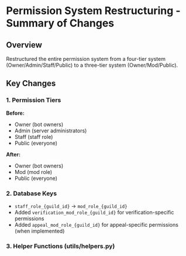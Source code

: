 # Permission System Restructuring - Summary of Changes

## Overview
Restructured the entire permission system from a four-tier system (Owner/Admin/Staff/Public) to a three-tier system (Owner/Mod/Public).

## Key Changes

### 1. Permission Tiers
**Before:**
- Owner (bot owners)
- Admin (server administrators)
- Staff (staff role)
- Public (everyone)

**After:**
- Owner (bot owners)
- Mod (mod role)
- Public (everyone)

### 2. Database Keys
- `staff_role_{guild_id}` → `mod_role_{guild_id}`
- Added `verification_mod_role_{guild_id}` for verification-specific permissions
- Added `appeal_mod_role_{guild_id}` for appeal-specific permissions (when implemented)

### 3. Helper Functions (utils/helpers.py)
**Added:**
- `is_mod(interaction, db_manager, specific_mod_role_key=None)` - Check if user has mod permissions
- `check_mod_permission(interaction, db_manager, specific_mod_role_key=None)` - Check and send error if denied

**Removed:**
- `is_staff()` - Replaced with `is_mod()`
- `check_staff_permission()` - Replaced with `check_mod_permission()`

### 4. Modified Files

#### cogs/moderation.py
- Updated all 5 commands (delete, kick, ban, mute, unmute)
- Replaced admin permission checks with mod permission checks
- Now uses `check_mod_permission()` helper function

#### cogs/xp.py
- Updated all 5 admin commands (xpadd, xpremove, xpset, xpreset, daily)
- Replaced admin permission checks with mod permission checks
- Now uses `check_mod_permission()` helper function

#### cogs/verify.py
- Updated `/verify review` command
- Removed `@app_commands.checks.has_permissions(manage_roles=True)` decorator
- Added permission check using `check_mod_permission()` with "verification_mod_role" key
- Falls back to general mod role if verification-specific role not set

#### cogs/setup.py
- Changed `/setup` command from admin-only to owner-only
- Added "Set Mod Role" button to General Settings
- Added `VerificationModRoleSelect` class for verification-specific mod role
- Updated all configuration views to show mod roles
- Updated descriptions to reflect new permission system

### 5. Setup System Changes

#### General Settings
**Added:**
- Mod Role selector (dropdown)
- Displays current mod role in config view

#### Verification System
**Added:**
- Verification Mod Role selector (dropdown, optional)
- Falls back to general mod role if not set
- Displays both roles in config view

### 6. Command Permission Changes

#### Owner Only (Changed from Admin)
- `/setup` - Now requires bot owner instead of administrator

#### Mod Only (Changed from Admin/Staff)
- `/delete` - Now requires mod role
- `/kick` - Now requires mod role
- `/ban` - Now requires mod role
- `/mute` - Now requires mod role
- `/unmute` - Now requires mod role
- `/xpadd` - Now requires mod role
- `/xpremove` - Now requires mod role
- `/xpset` - Now requires mod role
- `/xpreset` - Now requires mod role
- `/verify review` - Now requires verification mod role or general mod role

### 7. Error Messages
Updated error messages to show:
- Bot owner status
- Mod role requirements (both specific and general if applicable)
- Clear indication of which roles grant access

## Migration Guide for Users

### Step 1: Update Code
```bash
git pull origin main
```

### Step 2: Configure Mod Role
1. Use `/setup`
2. Select "General Settings"
3. Click "Set Mod Role"
4. Select your mod role

### Step 3: (Optional) Configure Verification Mod Role
1. Use `/setup`
2. Select "Verification System"
3. Select verification mod role (or leave empty to use general mod role)

### Step 4: Restart Discord
- Press Ctrl+R to clear Discord's command cache
- This ensures you see the updated command descriptions

## Technical Details

### Permission Check Flow
1. Check if user is bot owner → Grant access
2. Check if specific mod role exists and user has it → Grant access
3. Check if user has general mod role → Grant access
4. Deny access and send error message

### Database Schema
No database migrations needed - the system uses the existing settings table with new keys.

### Backward Compatibility
- Old `staff_role_{guild_id}` keys will not be automatically migrated
- Users must reconfigure their mod role via `/setup`

## Testing Checklist
- [ ] Owner can access `/setup`
- [ ] Non-owners cannot access `/setup`
- [ ] Mod role users can use moderation commands
- [ ] Mod role users can use XP commands
- [ ] Verification mod role users can review verifications
- [ ] General mod role users can review verifications (if no specific role set)
- [ ] Non-mod users cannot use mod commands
- [ ] Error messages display correctly
- [ ] Setup system shows all mod roles correctly

## Files Modified
1. `utils/helpers.py` - Added mod permission helper functions
2. `cogs/moderation.py` - Updated all moderation commands
3. `cogs/xp.py` - Updated all XP admin commands
4. `cogs/verify.py` - Updated review command
5. `cogs/setup.py` - Added mod role selectors, changed to owner-only

## Files Created
1. `PERMISSION_SYSTEM.md` - Comprehensive permission system documentation
2. `PERMISSION_CHANGES_SUMMARY.md` - This file

## Breaking Changes
- `/setup` now requires bot owner (was administrator)
- All mod commands now require configured mod role (was administrator or staff role)
- Users must reconfigure their mod role via `/setup`
